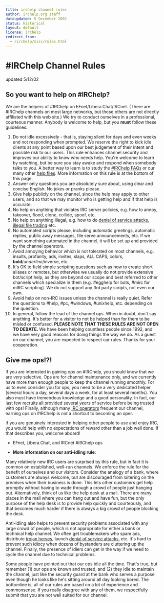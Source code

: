 ```yaml
---
title: irchelp channel rules
author: irchelp.org staff
dateupdated: 5 December 2002
status: historical
layout: default
license: irchelp
redirect_from:
  - /irchelp/misc/rules.html
---
```


# #IRChelp Channel Rules

updated 5/12/02

## So you want to help on #IRChelp?

We are the helpers of #IRChelp on EFnet/Libera.Chat/IRCnet. (There are #IRChelp channels on most large networks, but those others are not directly affiliated with this web site.) We try to conduct ourselves in a professional, courteous manner. Anybody is welcome to help, but you **must** follow these guidelines:

1. Do not idle excessively - that is, staying silent for days and even weeks and not responding when prompted. We reserve the right to kick idle clients at any point based upon our best judgement of their intent and possible risk to our users. This rule enhances channel security and improves our ability to know who needs help. You're welcome to learn by watching, but be sure you stay awake and respond when somebody talks to you. A better way to learn is to study the [#IRChelp FAQs](/faq/irchelpfaq.html) or our many other [help files](/faq/). More information on this rule is at the bottom of this page.
2. Answer only questions you are absolutely sure about, using clear and concise English. No jokes or pranks please.
3. Give help publicly on the channel, since the help may apply to other users, and so that we may monitor who is getting help and if that help is accurate.
4. No help on anything that violates IRC server policies, e.g. how to annoy, takeover, flood, clone, collide, spoof, etc.
5. No help on anything illegal, e.g. how to do [denial of service attacks](/nuke/), [illegal file trading](/security/warez.html) etc.
6. No automated scripts please, including automatic greetings, automatic replies, public away messages, file serve announcements, etc. If we want something automated in the channel, it will be set up and provided by the channel operators.
7. Avoid annoying behavior which is not tolerated on most channels, e.g. insults, profanity, ads, invites, slaps, ALL CAPS, colors, **bold**/_underline_/inverse, etc.
8. It's OK to field simple scripting questions such as how to create short aliases or remotes, but otherwise we usually do not provide extensive bot/script help, as they are beyond our scope and best referred to other channels which specialize in them (e.g. #egghelp for bots, #mirc for mIRC scripting). We do not support any 3rd party scripts, not even our own.
9. Avoid help on non-IRC issues unless the channel is really quiet. Refer the questions to #help, #pc, #windows, #unixhelp, etc. depending on the question.
10. In general, follow the lead of the channel ops. When in doubt, don't say anything. It's better for a visitor to not be helped than for them to be misled or confused. **PLEASE NOTE THAT THESE RULES ARE NOT OPEN TO DEBATE.** We have been helping countless people since 1992, and we have very good reasons for doing things the way we do. As a guest on our channel, you are expected to respect our rules. Thanks for your cooperation.

## Give me ops!?!

If you are interested in gaining ops on #IRChelp, you should know that we are _very_ selective. Ops are for channel maintenance only, and we currently have more than enough people to keep the channel running smoothly. For us to even consider you for ops, you need to be a very dedicated helper (several hours a day, several days a week, for at least several months). You also must have tremendous knowledge and a good personality. In fact, our last few recruits all provided several _years_ of service before being trusted with ops! Finally, although many [IRC operators](/ircd/) frequent our channel, earning ops on #IRChelp is _not_ a shortcut to becoming an oper.

If you are genuinely interested in helping other people to use and enjoy IRC, you would help with no expectations of reward other than a job well done. If that describes you, welcome aboard!

- EFnet, Libera.Chat, and IRCnet #IRChelp ops

- **More information on our anti-idling rule**:

Many relatively new IRC users are surprised by this rule, but in fact it is common on established, well-run channels. We enforce the rule for the benefit of ourselves and our visitors. Consider the analogy of a bank, where customers are always welcome, but are discouraged from loitering on the premises when their business is done. This lets other customers get help promptly without having to wade through a crowd of people just hanging out. Alternatively, think of us like the help desk at a mall. There are many places in the mall where you can hang out and have fun, but the only purpose of the help desk is to provide help quickly and courteously, and that becomes much harder if there is always a big crowd of people blocking the desk.

Anti-idling also helps to prevent security problems associated with any large crowd of people, which is not appropriate for either a bank or technical help channel. We often get troublemakers who spam ads, distribute [trojan horses](/security/trojan.html), launch [denial of service attacks](/nuke/), etc. It's hard to prevent such idiocy when dozens of bystanders are cluttering up the channel. Finally, the presence of idlers can get in the way if we need to cycle the channel due to technical problems.

Some people have pointed out that our ops idle all the time. That's true, but remember (1) our ops are known and trusted, and (2) they idle to maintain the channel, just like the security guard at the bank who serves a purpose even though he looks like he's sitting around all day looking bored. The bottomline is, all of our rules are based on a lot of experience and commonsense. If you really disagree with any of them, we respectfully submit that you are not well suited for our channel.
